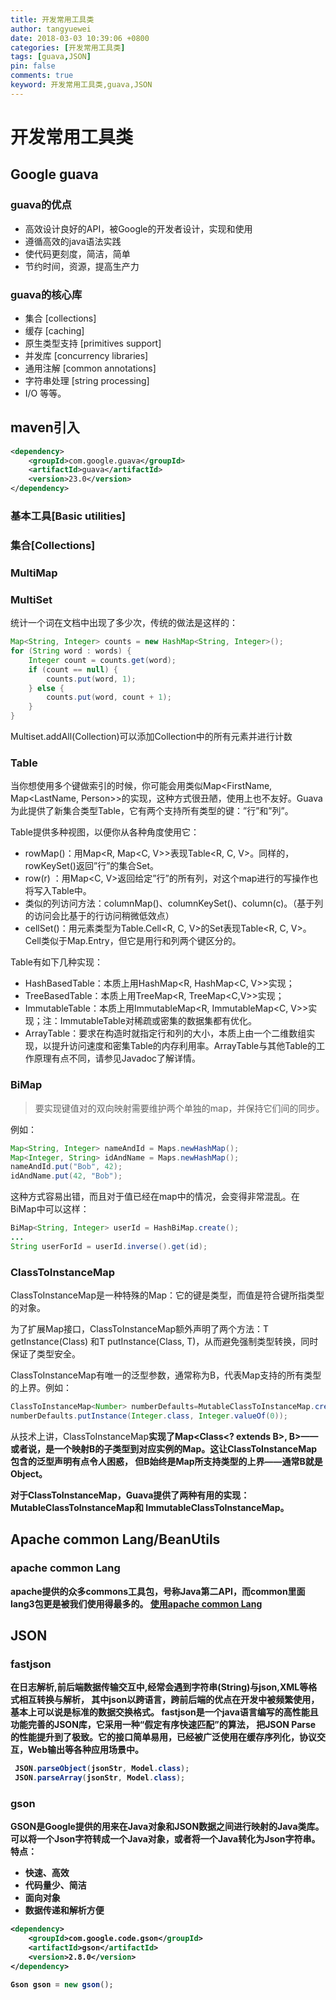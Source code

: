 ```yaml
---
title: 开发常用工具类
author: tangyuewei
date: 2018-03-03 10:39:06 +0800
categories: [开发常用工具类]
tags: [guava,JSON]
pin: false
comments: true
keyword: 开发常用工具类,guava,JSON
---
```


# 开发常用工具类

## Google guava

### guava的优点
- 高效设计良好的API，被Google的开发者设计，实现和使用
- 遵循高效的java语法实践
- 使代码更刻度，简洁，简单
- 节约时间，资源，提高生产力
### guava的核心库
- 集合 [collections]
- 缓存 [caching]
- 原生类型支持 [primitives support]
- 并发库 [concurrency libraries]
- 通用注解 [common annotations]
- 字符串处理 [string processing]
- I/O 等等。

## maven引入
``` xml
<dependency>
    <groupId>com.google.guava</groupId>
    <artifactId>guava</artifactId>
    <version>23.0</version>
</dependency>

```

### 基本工具[Basic utilities]

###  集合[Collections]

### MultiMap

### MultiSet
统计一个词在文档中出现了多少次，传统的做法是这样的：
``` java
Map<String, Integer> counts = new HashMap<String, Integer>();
for (String word : words) {
    Integer count = counts.get(word);
    if (count == null) {
        counts.put(word, 1);
    } else {
        counts.put(word, count + 1);
    }
}

```
Multiset.addAll(Collection)可以添加Collection中的所有元素并进行计数


### Table

当你想使用多个键做索引的时候，你可能会用类似Map<FirstName, Map<LastName, Person>>的实现，这种方式很丑陋，使用上也不友好。Guava为此提供了新集合类型Table，它有两个支持所有类型的键：”行”和”列”。

Table提供多种视图，以便你从各种角度使用它：
+ rowMap()：用Map<R, Map<C, V>>表现Table<R, C, V>。同样的， rowKeySet()返回”行”的集合Set<R>。
+ row(r) ：用Map<C, V>返回给定”行”的所有列，对这个map进行的写操作也将写入Table中。
+ 类似的列访问方法：columnMap()、columnKeySet()、column(c)。（基于列的访问会比基于的行访问稍微低效点）
+ cellSet()：用元素类型为Table.Cell<R, C, V>的Set表现Table<R, C, V>。Cell类似于Map.Entry，但它是用行和列两个键区分的。

Table有如下几种实现：
- HashBasedTable：本质上用HashMap<R, HashMap<C, V>>实现；
- TreeBasedTable：本质上用TreeMap<R, TreeMap<C,V>>实现；
- ImmutableTable：本质上用ImmutableMap<R, ImmutableMap<C, V>>实现；注：ImmutableTable对稀疏或密集的数据集都有优化。
- ArrayTable：要求在构造时就指定行和列的大小，本质上由一个二维数组实现，以提升访问速度和密集Table的内存利用率。ArrayTable与其他Table的工作原理有点不同，请参见Javadoc了解详情。

### BiMap
>要实现键值对的双向映射需要维护两个单独的map，并保持它们间的同步。

例如：
``` java
Map<String, Integer> nameAndId = Maps.newHashMap();
Map<Integer, String> idAndName = Maps.newHashMap();
nameAndId.put("Bob", 42);
idAndName.put(42, "Bob");

```
这种方式容易出错，而且对于值已经在map中的情况，会变得非常混乱。在BiMap中可以这样：
``` java
BiMap<String, Integer> userId = HashBiMap.create();
...
String userForId = userId.inverse().get(id);

```


### ClassToInstanceMap

ClassToInstanceMap是一种特殊的Map：它的键是类型，而值是符合键所指类型的对象。

为了扩展Map接口，ClassToInstanceMap额外声明了两个方法：T getInstance(Class<T>) 和T putInstance(Class<T>, T)，从而避免强制类型转换，同时保证了类型安全。

ClassToInstanceMap有唯一的泛型参数，通常称为B，代表Map支持的所有类型的上界。例如：

``` java
ClassToInstanceMap<Number> numberDefaults=MutableClassToInstanceMap.create();
numberDefaults.putInstance(Integer.class, Integer.valueOf(0));

```

从技术上讲，ClassToInstanceMap<B>实现了Map<Class<? extends B>, B>——或者说，是一个映射B的子类型到对应实例的Map。这让ClassToInstanceMap包含的泛型声明有点令人困惑，
但B始终是Map所支持类型的上界——通常B就是Object。

对于ClassToInstanceMap，Guava提供了两种有用的实现：MutableClassToInstanceMap和 ImmutableClassToInstanceMap。

## Apache common Lang/BeanUtils
### apache common Lang
apache提供的众多commons工具包，号称Java第二API，而common里面lang3包更是被我们使用得最多的。
[使用apache common Lang](../technical/Apache_common.md)

## JSON

### fastjson

在日志解析,前后端数据传输交互中,经常会遇到字符串(String)与json,XML等格式相互转换与解析，
其中json以跨语言，跨前后端的优点在开发中被频繁使用，基本上可以说是标准的数据交换格式。
fastjson是一个java语言编写的高性能且功能完善的JSON库，它采用一种“假定有序快速匹配”的算法，
把JSON Parse 的性能提升到了极致。它的接口简单易用，已经被广泛使用在缓存序列化，协议交互，Web输出等各种应用场景中。

``` java
 JSON.parseObject(jsonStr, Model.class);
 JSON.parseArray(jsonStr, Model.class);
```
### gson
GSON是Google提供的用来在Java对象和JSON数据之间进行映射的Java类库。可以将一个Json字符转成一个Java对象，或者将一个Java转化为Json字符串。
特点：
- 快速、高效
- 代码量少、简洁
- 面向对象
- 数据传递和解析方便

``` xml
<dependency>
    <groupId>com.google.code.gson</groupId>
    <artifactId>gson</artifactId>
    <version>2.8.0</version>
</dependency>
```
``` java
Gson gson = new gson();

```

